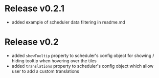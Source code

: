 # Release v0.2.1

- added example of scheduler data filtering in readme.md

# Release v0.2

- added `showTooltip` property to scheduler's config object for showing / hiding tooltip when hovering over the tiles
- added `translations` property to scheduler's config object which allow user to add a custom translations
